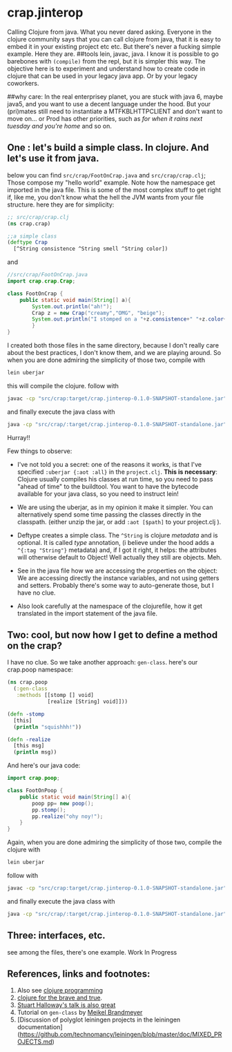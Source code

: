 # crap.jinterop

Calling Clojure from java. What you never dared asking.
Everyone in the clojure community says that you can call clojure from java, that it is easy to embed it in your existing project etc etc. But there's never a fucking simple example. Here they are. 
##tools
lein, javac, java. I know it is possible to go barebones with `(compile)` from the repl, but it is simpler this way. The objective here is to experiment and understand how to create code in clojure that can be used in your legacy java app. Or by your legacy coworkers.

##why care:
In the real enterprisey planet, you are stuck with java 6, maybe java5, and you want to use a decent language under the hood. But your (pri)mates still need to instantiate a MTFKBLHTTPCLIENT and don't want to move on... or Prod has other priorities, such as *for when it rains next tuesday and you're home* and so on.


## One : let's build a simple class. In clojure. And let's use it from java.
below you can find `src/crap/FootOnCrap.java` and `src/crap/crap.clj`; Those compose my "hello world" example. Note how the namespace get imported in the java file. This is some of the most complex stuff to get right if, like me, you don't know what the hell the JVM wants from your file structure. 
here they are for simplicity:

```clojure
;; src/crap/crap.clj
(ns crap.crap)

;;a simple class
(deftype Crap
  [^String consistence ^String smell ^String color])

```
and

```java
//src/crap/FootOnCrap.java
import crap.crap.Crap;

class FootOnCrap {
    public static void main(String[] a){
        System.out.println("ah!");
        Crap z = new Crap("creamy","OMG", "beige");
        System.out.println("I stomped on a "+z.consistence+" "+z.color+" crap! it also smells like " + z.smell + "!!");
        }
}

```
I created both those files in the same directory, because I don't really care about the best practices, I don't know them, and we are playing around. So 
when you are done admiring the simplicity of those two, compile with
```bash
lein uberjar
```
this will compile the clojure.
follow with
```bash
javac -cp "src/crap:target/crap.jinterop-0.1.0-SNAPSHOT-standalone.jar"   src/crap/FootOnCrap.java

```
and finally execute the java class with

```bash
java -cp "src/crap/:target/crap.jinterop-0.1.0-SNAPSHOT-standalone.jar"  FootOnCrap
```
Hurray!!

Few things to observe:

- I've not told you a secret: one of the reasons it works, is that I've specified `:uberjar {:aot :all}` in the `project.clj`. **This is necessary**: Clojure usually compiles his classes at run time, so you need to pass "ahead of time" to the buildtool. You want to have the bytecode available for your java class, so you need to instruct lein!

- We are using the uberjar, as in my opinion it make it simpler. You can alternatively spend some time passing the classes directly in the classpath. (either unzip the jar, or add `:aot [$path]` to your project.clj  ).

- Deftype creates a simple class. The `^String` is clojure *metadata* and is optional. It is called *type* annotation, (i believe under the hood adds a `^{:tag "String"}` metadata) and, if I got it right, it helps: the attributes will otherwise default to Object! Well actually they still are objects. Meh.

- See in the java file how we are accessing the properties on the object: We are accessing directly the instance variables, and not using getters and setters. Probably there's some way to auto-generate those, but I have no clue.

- Also look carefully at the namespace of the clojurefile, how it get translated in the import statement of the java file.


## Two: cool, but now how I get to define a method on the crap?
I have no clue. So we take another approach: `gen-class`.
here's our crap.poop namespace:

```clojure
(ns crap.poop
  (:gen-class
   :methods [[stomp [] void]
             [realize [String] void]]))

(defn -stomp
  [this]
  (println "squishhh!"))

(defn -realize
  [this msg]
  (println msg))
```

And here's our java code:

```java
import crap.poop;

class FootOnPoop {
    public static void main(String[] a){
        poop pp= new poop();
        pp.stomp();
        pp.realize("ohy noy!");
    }
}
```

Again, when you are done admiring the simplicity of those two, compile the clojure with

```bash
lein uberjar
```

follow with

```bash
javac -cp "src/crap:target/crap.jinterop-0.1.0-SNAPSHOT-standalone.jar"   src/crap/FootOnPoop.java
```

and finally execute the java class with

```bash
java -cp "src/crap/:target/crap.jinterop-0.1.0-SNAPSHOT-standalone.jar"  FootOnPoop
```


## Three: interfaces, etc.
see among the files, there's one example. Work In Progress

## References, links and footnotes:
1. Also see [clojure programming](http://shop.oreilly.com/product/0636920013754.do) 
2. [clojure for the brave and true](http://braveclojure.com). 
3. [Stuart Halloway's talk is also great](http://www.infoq.com/presentations/Clojure-Java-Interop)
4. Tutorial on `gen-class` by [Meikel Brandmeyer](http://kotka.de/blog/2010/02/gen-class_how_it_works_and_how_to_use_it.html) 
5. [Discussion of polyglot leiningen projects in the leiningen documentation]
(https://github.com/technomancy/leiningen/blob/master/doc/MIXED_PROJECTS.md)
